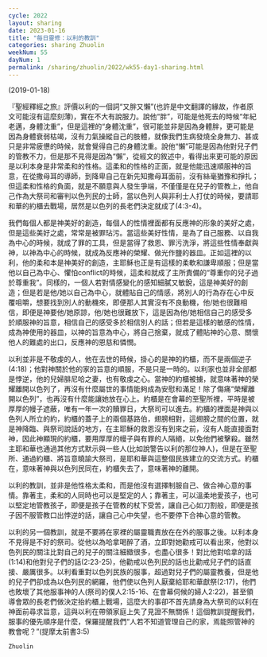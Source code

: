 ```yaml
---
cycle: 2022
layout: sharing
date: 2023-01-16
title: "每日靈修：以利的教訓"
categories: sharing Zhuolin
weekNum: 55
dayNum: 1
permalink: /sharing/zhuolin/2022/wk55-day1-sharing.html
---
```


(2019-01-18)

『聖經釋經之旅』評價以利的一個詞“又胖又懶”(也許是中文翻譯的緣故，作者原文可能沒有這麼刻薄)，實在不大有說服力。說他“胖”，可能是他死去的時候“年紀老邁，身體沈重”，但是這裡的“身體沈重”，很可能並非是因為身體胖，更可能是因為身體衰弱枯竭，沒有力氣操縱自己的肢體，就像我們生病發燒全身無力、甚或只是非常疲憊的時候，就會覺得自己的身體沈重。說他“懶”可能是因為他對兒子們的管教不力，但是那不見得是因為“懶”，從經文的敘述中，看得出來更可能的原因是以利本身是非常柔和的性格。這柔和的性格的正面，就是他能迅速順服神的旨意，在從撒母耳的導師，到降卑自己在新先知撒母耳面前，沒有絲毫猶豫和掙扎；但這柔和性格的負面，就是不願意與人發生爭端，不僅僅是在兒子的管教上，他自己作為大祭司和審判以色列民的士師，當以色列人與非利士人打仗的時候，要請耶和華的約櫃去戰場，居然是以色列的長老們決定就成了(4:3-4)。  

我們每個人都是神美好的創造，每個人的性情裡面都有反應神的形象的美好之處，但是這些美好之處，常常是被罪玷污。當這些美好性情，是為了自己服務、以自我為中心的時候，就成了罪的工具，但是當得了救恩、罪污洗淨，將這些性情奉獻與神，以神為中心的時候，就成為反應神的榮耀、做光作鹽的器皿。正如這裡的以利，他的柔和本是神美好的創造，主耶穌也正是有這樣的柔軟和謙卑順服；但是當他以自己為中心、懼怕conflict的時候，這柔和就成了主所責備的“尊重你的兒子過於尊重我”。同樣的，一個人若對情感變化的感知細膩又敏銳，這是神美好的創造；但是若是他/她以自己為中心，就體貼自己的情感，將別人的行為存在心中反覆咀嚼，想要找到別人的動機來，即便那人其實沒有不良動機，他/她也很難相信，即便是神要他/她原諒，他/她也很難放下，這是因為他/她相信自己的感受多於順服神的旨意，相信自己的感受多於相信別人的話；但若是這樣的敏感的性情，成為神使用的器皿，以神的旨意為中心，將自己捨棄，就成了體貼神的心意、關懷他人的難處的出口，反應神的恩慈和憐憫。  

以利並非是不敬虔的人，他在去世的時候，掛心的是神的約櫃，而不是兩個逆子(4:18)；他對神關於他的家的旨意的順服，不是只是一時的。以利家也並非全部都是悖逆，他的兒婦腓尼哈之妻，也有敬虔之心。當神的約櫃被擄，就意味著神的榮耀離開以色列了，再沒有什麼屬世的事情能夠成為安慰和滿足！除了傷痛“榮耀離開以色列”，也再沒有什麼能讓她放在心上。約櫃是在會幕的至聖所裡，平時是被厚厚的幔子遮蔽，唯有一年一次的贖罪日，大祭司可以進去。約櫃的裡面是神與以色列人所立的約，約櫃的蓋子上的兩個基路伯，翅膀相對，這翅膀之間的位置，就是神降臨、與祭司說話的地方，在主耶穌的救恩沒有到來之前，沒有人能直接面對神，因此神顯現的約櫃，要用厚厚的幔子與有罪的人隔絕，以免他們被擊殺。雖然主耶和華也通過其他方式默示與一些人(比如說警告以利的那位神人)，但是在至聖所、通過約櫃、將旨意曉諭大祭司，是耶和華與這整個民族建立的交流方式。約櫃在，意味著神與以色列民同在，約櫃失去了，意味著神的離開。  

以利的教訓，並非是他性格太柔和，而是他沒有選擇制服自己、做合神心意的事情。靠著主，柔和的人同時也可以是堅定的人；靠著主，可以溫柔地愛孩子，也可以堅定地管教孩子，即便是孩子在管教的杖下受苦，讓自己心如刀割般，即便是孩子因不服管教口出悖逆的話，讓自己心中失望，也不要停下合神心意的管教。  

以利的另一個教訓，就是不要將在家裡的屬靈職責放在在外的服事之後。以利本身不見得是不好的祭司。從他以為哈拿喝醉了酒，立即對她勸戒可以看出來，他對以色列民的關注比對自己的兒子的關注細緻很多，也盡心很多！對比他對哈拿的話(1:14)和他對兒子們的話(2:23-25)，他勸戒以色列民的話也比勸戒兒子們的話直接、嚴厲很多。以利看重對以色列民族的服事，超過對兒子們的屬靈教養，但是他的兒子們卻成為以色列民的網羅，他們使以色列人厭棄給耶和華獻祭(2:17)，他們也敗壞了其他服事神的人(祭司的僕人2:15-16、在會幕伺候的婦人2:22)，甚至領導會眾的長老們做決定抬約櫃上戰場，這麼大的事卻不首先請身為大祭司的以利在神面前尋求旨意，這與以利在帶領家庭上失了見證不無關係！這個教訓提醒我們，服事的優先順序是什麼，保羅提醒我們“人若不知道管理自己的家，焉能照管神的教會呢？”(提摩太前書3:5)  

`Zhuolin`
